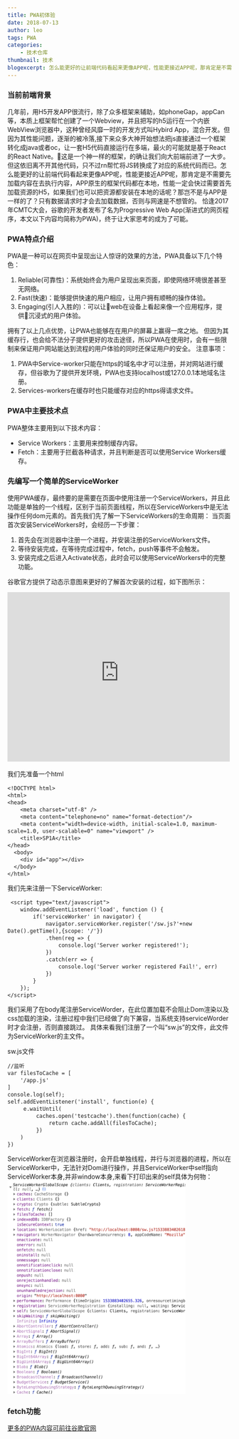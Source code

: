 ```yaml
---
title: PWA初体验
date: 2018-07-13
author: leo
tags: PWA
categories:
    - 技术仓库
thumbnail: 技术
blogexcerpt: 怎么能更好的让前端代码看起来更像APP呢，性能更接近APP呢，那肯定是不需要先加载内容在去执行内容，APP原生的框架代码都在本地，性能一定会快过需要首先加载资源的H5，如果我们也可以把资源都安装在本地的话呢？
---
```


### 当前前端背景
几年前，用H5开发APP很流行，除了众多框架来辅助，如phoneGap，appCan等，本质上框架帮忙创建了一个Webview，并且把写的h5运行在一个内嵌WebView浏览器中，这种曾经风靡一时的开发方式叫Hybird App，混合开发。但因为其性能问题，逐渐的被冷落,接下来众多大神开始想法把js直接通过一个框架转化成java或者oc，让一套H5代码直接运行在多端，最火的可能就是基于React的React Native。这是一个神一样的框架，的确让我们向大前端前进了一大步。但这依旧离不开其他代码，只不过rn帮忙将JS转换成了对应的系统代码而已。怎么能更好的让前端代码看起来更像APP呢，性能更接近APP呢，那肯定是不需要先加载内容在去执行内容，APP原生的框架代码都在本地，性能一定会快过需要首先加载资源的H5，如果我们也可以把资源都安装在本地的话呢？那岂不是与APP是一样的了？只有数据请求时才会去加载数据，否则与网速是不想管的。
恰逢2017年CMTC大会，谷歌的开发者发布了名为Progressive Web App(渐进式的网页程序，本文以下内容均简称为PWA)，终于让大家思考的成为了可能。

### PWA特点介绍
PWA是一种可以在网页中呈现出让人惊讶的效果的方法，PWA具备以下几个特色：
1. Reliable(可靠性)：系统始终会为用户呈现出来页面，即使网络环境很差甚至无网络。
2. Fast(快速)：能够提供快速的用户相应，让用户拥有顺畅的操作体验。
3. Engaging(引人入胜的)：可以让web在设备上看起来像一个应用程序，提供沉浸式的用户体验。

拥有了以上几点优势，让PWA也能够在在用户的屏幕上赢得一席之地。
但因为其缓存行，也会给不法分子提供更好的攻击途径，所以PWA在使用时，会有一些限制来保证用户网站能达到流程的用户体验的同时还保证用户的安全。
注意事项：
1. PWA中Service-worker只能在https的域名中才可以注册，并对网站进行缓存，但谷歌为了提供开发环境，PWA也支持localhost或127.0.0.1本地域名注册。
2. Services-workers在缓存时也只能缓存对应的https得请求文件。

### PWA中主要技术点
PWA整体主要用到以下技术内容：
- Service Workers：主要用来控制缓存内容。
- Fetch：主要用于拦截各种请求，并且判断是否可以使用Service Workers缓存。

### 先编写一个简单的ServiceWorker
使用PWA缓存，最终要的是需要在页面中使用注册一个ServiceWorkers，并且此功能是单独的一个线程，区别于当前页面线程，所以在ServiceWorkers中是无法操作任何dom元素的。首先我们先了解一下ServiceWorkers的生命周期：
当页面首次安装ServiceWorkers时，会经历一下步骤：
1. 首先会在浏览器中注册一个进程，并安装注册的ServiceWorkers文件。
2. 等待安装完成，在等待完成过程中，fetch，push等事件不会触发。
3. 安装完成之后进入Activate状态，此时会可以使用ServiceWorkers中的完整功能。

谷歌官方提供了动态示意图来更好的了解首次安装的过程，如下图所示：

<iframe style='width:500px; height: 380px; border:none;' src="https://google-developers.appspot.com/web/fundamentals/primers/service-workers/lifecycle_24182cfd8a4a504321a9c5b5e62260f4.frame?hl=zh-tw"></iframe>

我们先准备一个html
```
<!DOCTYPE html>
<html>
<head>
    <meta charset="utf-8" /> 
    <meta content="telephone=no" name="format-detection"/>
    <meta content="width=device-width, initial-scale=1.0, maximum-scale=1.0, user-scalable=0" name="viewport" />
    <title>SP1A</title> 
</head> 
  <body>
    <div id="app"></div>    
  </body>
</html>
```
我们先来注册一下ServiceWorker:
```
 <script type="text/javascript">
    window.addEventListener('load', function () {
        if('serviceWorker' in navigator) {
            navigator.serviceWorker.register('/sw.js?'+new Date().getTime(),{scope: '/'})
            .then(reg => {
                console.log('Server worker registered!');
            })
            .catch(err => {
                console.log('Server worker registered Fail!', err)
            })
        }
    });   
</script>
```
我们采用了在body尾注册ServiceWorder，在此位置加载不会阻止Dom渲染以及css加载的渲染，注册过程中我们已经做了向下兼容，当系统支持serviceWorder时才会注册，否则直接跳过。
具体来看我们注册了一个叫“sw.js”的文件，此文件为ServiceWorker的主文件。

sw.js文件
```
//监听
var filesToCache = [
    '/app.js'
]
console.log(self);
self.addEventListener('install', function(e) {
     e.waitUntil(
         caches.open('testcache').then(function(cache) {
             return cache.addAll(filesToCache);
         })
    )
})
```
ServiceWorker在浏览器注册时，会开启单独线程，并行与浏览器的进程，所以在ServiceWorker中，无法针对Dom进行操作，并且ServiceWorker中self指向ServiceWorker本身,并非window本身,来看下打印出来的self具体为何物：
<img src='/assets/img/sw-self.png' alt="Server-Worker中的self对象内容" width="400px">






### fetch功能




<a href="https://developers.google.com/web/progressive-web-apps/" target="_blank">更多的PWA内容可前往谷歌官网</a>

